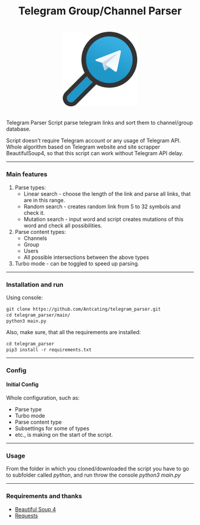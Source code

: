 # <p align="center">Telegram Group/Channel Parser
# <p align="center"><img src="icon.png" alt="drawing" width="200"/>
Telegram Parser
 Script parse telegram links and sort them to channel/group database.


Script doesn't require Telegram account or any usage of Telegram API. Whole algorithm based on Telegram website and site scrapper BeautifulSoup4, so that this script can work without Telegram API delay.

---

### Main features
1. Parse types:
    * Linear search - choose the length of the link and parse all links, that are in this range.
    * Random search - creates random link from 5 to 32 symbols and check it.
    * Mutation search - input word and script creates mutations of this word and check all possibilities.
2. Parse content types:
    * Channels
    * Group
    * Users
    * All possible intersections between the above types 
3. Turbo mode - can be toggled to speed up parsing. 

---

### Installation and run
Using console:
```
git clone https://github.com/Antcating/telegram_parser.git
cd telegram_parser/main/
python3 main.py
```
Also, make sure, that all the requirements are installed:
```
cd telegram_parser
pip3 install -r requirements.txt
```
---

### Config

#### Initial Config
Whole configuration, such as:
* Parse type
* Turbo mode
* Parse content type
* Subsettings for some of types
* etc.,
is making on the start of the script.

---

### Usage
From the folder in which you cloned/downloaded the script you have to go to subfolder called _python_, and run throw the console _python3 main.py_

---

### Requirements and thanks 
* [Beautiful Soup 4](https://www.crummy.com/software/BeautifulSoup/)
* [Requests](https://docs.python-requests.org/en/master/)
